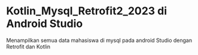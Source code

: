 # Kotlin_Mysql_Retrofit2_2023 di Android Studio 
Menampilkan semua data mahasiswa di mysql pada android Studio dengan Retrofit dan Kotlin 
